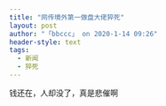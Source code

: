 ```yaml
---
title: "网传境外第一做盘大佬猝死"
layout: post
author: "「bbccc」 on 2020-1-14 09:26"
header-style: text
tags:
  - 新闻
  - 猝死
---
```


<head></head>
<body>
  钱还在，人却没了，真是悲催啊
 <br>
</body>


